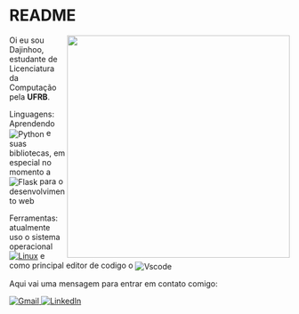 # README

<img src="https://github.com/user-attachments/assets/41f6282b-ab60-4cc2-a9b2-fdb627ee58ed" min-width="400px" max-width="400px" width="400px" align="right">

<p align="left"> 
  Oi eu sou Dajinhoo, estudante de Licenciatura da Computação pela <strong>UFRB</strong>.<br>
</p>

<p align="left">
   Linguagens: Aprendendo <img align="center" alt="Python" src="https://img.shields.io/badge/python-3670A0?style=for-the-badge&logo=python&logoColor=ffdd54"> e suas bibliotecas, em especial no momento a 
    <img align="center" alt="Flask" src="https://img.shields.io/badge/flask-%23000.svg?style=for-the-badge&logo=flask&logoColor=white"> para o desenvolvimento web
</p>

<p align="left">
   Ferramentas: atualmente uso o sistema operacional
  <a href="#" title="linux"> 	
  <img scr="<img align="center" alt="Linux" src="https://img.shields.io/badge/Linux-000?style=for-the-badge&logo=linux"></a> e como principal editor de codigo o <img align="center" alt="Vscode" src="https://img.shields.io/badge/Vscode-007ACC?style=for-the-badge&logo=visual-studio-code&logoColor=white">


</p>

<p align="left">
   Aqui vai uma mensagem para entrar em contato comigo:
</p>

<p align="left">
  <a href= "mailto:dagilvan.m.s@gmail.com" title="Gmail">
  <img src="https://img.shields.io/badge/-Gmail-FF0000?style=flat-square&labelColor=FF0000&logo=gmail&logoColor=white&link=LINK-DO-SEU-GMAIL" alt="Gmail" /</a>
  <a href="https://www.linkedin.com/in/dagilvan-maia-santos-664205239/" title="LinkedIn">
  <img src="https://img.shields.io/badge/-Linkedin-0e76a8?style=flat-square&logo=Linkedin&logoColor=white&link=LINK-DO-SEU-LINKEDIN" alt="LinkedIn"/></a>

